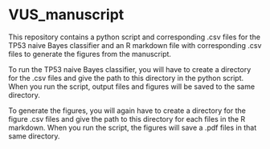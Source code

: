 # VUS_manuscript

This repository contains a python script and corresponding .csv files for the TP53 naive Bayes classifier and an R markdown file with corresponding .csv files to generate the figures from the manuscript. 

To run the TP53 naive Bayes classifier, you will have to create a directory for the .csv files and give the path to this directory in the python script. When you run the script, output files and figures will be saved to the same directory. 

To generate the figures, you will again have to create a directory for the figure .csv files and give the path to this directory for each files in the R markdown. When you run the script, the figures will save a .pdf files in that same directory. 
